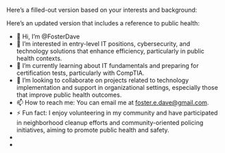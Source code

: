 Here’s a filled-out version based on your interests and background:

Here’s an updated version that includes a reference to public health:

- 👋 Hi, I’m @FosterDave  
- 👀 I’m interested in entry-level IT positions, cybersecurity, and technology solutions that enhance efficiency, particularly in public health contexts.  
- 🌱 I’m currently learning about IT fundamentals and preparing for certification tests, particularly with CompTIA.  
- 💞️ I’m looking to collaborate on projects related to technology implementation and support in organizational settings, especially those that improve public health outcomes.  
- 📫 How to reach me: You can email me at foster.e.dave@gmail.com.
- ⚡ Fun fact: I enjoy volunteering in my community and have participated in neighborhood cleanup efforts and community-oriented policing initiatives, aiming to promote public health and safety.
-
- <!---
FosterDave/FosterDave is a ✨ special ✨ repository because its `README.md` (this file) appears on your GitHub profile.
You can click the Preview link to take a look at your changes.
--->
